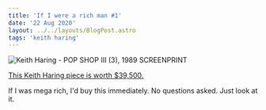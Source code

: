 ```yaml
---
title: 'If I were a rich man #1'
date: '22 Aug 2020'
layout: ../../layouts/BlogPost.astro
tags: 'keith haring'
---
```


![Keith Haring - POP SHOP III (3), 1989 SCREENPRINT](/images/keith-haring.jpeg)

[This Keith Haring piece is worth $39,500.](https://www.artsy.net/artwork/keith-haring-pop-shop-iii-3-2)

If I was mega rich, I'd buy this immediately. No questions asked. Just look at it.